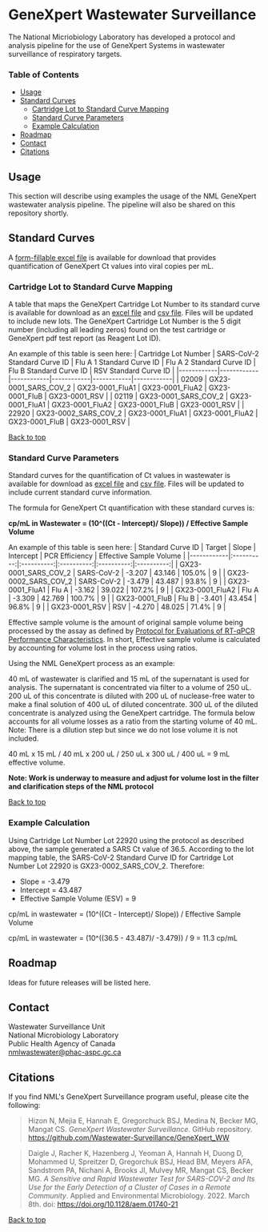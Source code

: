 # GeneXpert Wastewater Surveillance

The National Micriobiology Laboratory has developed a protocol and analysis pipeline for the use of GeneXpert Systems in wastewater surveillance of respiratory targets.

### Table of Contents

-   [Usage](#usage)
-   [Standard Curves](#standard-curves)
    -   [Cartridge Lot to Standard Curve Mapping](#cartridge-lot-to-standard-curve-mapping)
    -   [Standard Curve Parameters](#standard-curve-parameters)
    -   [Example Calculation](#example-calculation)
-   [Roadmap](#roadmap)
-   [Contact](#contact)
-   [Citations](#citations)

## Usage

This section will describe using examples the usage of the NML GeneXpert wastewater analysis pipeline. The pipeline will also be shared on this repository shortly.

## Standard Curves

A [form-fillable excel file](GXWW_conversion_2023_12_21.xlsx) is available for download that provides quantification of GeneXpert Ct values into viral copies per mL.

### Cartridge Lot to Standard Curve Mapping

A table that maps the GeneXpert Cartridge Lot Number to its standard curve is available for download as an [excel file](gx_lotmapping/std_curve_params.xlsx) and [csv file](gx_lotmapping/std_curve_params.csv). Files will be updated to include new lots. The GeneXpert Cartridge Lot Number is the 5 digit number (including all leading zeros) found on the test cartridge or GeneXpert pdf test report (as Reagent Lot ID).

An example of this table is seen here:
| Cartridge Lot Number | SARS-CoV-2 Standard Curve ID | Flu A 1 Standard Curve ID | Flu A 2 Standard Curve ID | Flu B Standard Curve ID | RSV Standard Curve ID |
|------------|------------|------------|------------|------------|------------|
| 02009                | GX23-0001_SARS_COV_2         | GX23-0001_FluA1           | GX23-0001_FluA2           | GX23-0001_FluB          | GX23-0001_RSV         |
| 02119                | GX23-0001_SARS_COV_2         | GX23-0001_FluA1           | GX23-0001_FluA2           | GX23-0001_FluB          | GX23-0001_RSV         |
| 22920                | GX23-0002_SARS_COV_2         | GX23-0001_FluA1           | GX23-0001_FluA2           | GX23-0001_FluB          | GX23-0001_RSV         |

[Back to top](#genexpert-wastewater-surveillance)

### Standard Curve Parameters

Standard curves for the quantification of Ct values in wastewater is available for download as [excel file](gx_stdcurves/lot_std_curve.xlsx) and [csv file](gx_stdcurves/lot_std_curve.csv). Files will be updated to include current standard curve information.

The formula for GeneXpert Ct quantification with these standard curves is:

**cp/mL in Wastewater = (10^((Ct - Intercept)/ Slope)) / Effective Sample Volume**

An example of this table is seen here:
| Standard Curve ID    |   Target   | Slope  | Intercept | PCR Efficiency | Effective Sample Volume |
|------------|:----------:|:----------:|:----------:|:----------:|:----------:|
| GX23-0001_SARS_COV_2 | SARS-CoV-2 | -3.207 |  43.146   |     105.0%     |            9            |
| GX23-0002_SARS_COV_2 | SARS-CoV-2 | -3.479 |  43.487   |     93.8%      |            9            |
| GX23-0001_FluA1      |   Flu A    | -3.162 |  39.022   |     107.2%     |            9            |
| GX23-0001_FluA2      |   Flu A    | -3.309 |  42.769   |     100.7%     |            9            |
| GX23-0001_FluB       |   Flu B    | -3.401 |  43.454   |     96.8%      |            9            |
| GX23-0001_RSV        |    RSV     | -4.270 |  48.025   |     71.4%      |            9            |

Effective sample volume is the amount of original sample volume being processed by the assay as defined by [Protocol for Evaluations of RT-qPCR Performance Characteristics](https://files.ontario.ca/mecp-protocol-for-analyzing-wastewater-samples-en-2022-03-23.pdf). In short, Effective sample volume is calculated by accounting for volume lost in the process using ratios.

Using the NML GeneXpert process as an example:

40 mL of wastewater is clarified and 15 mL of the supernatant is used for analysis. The supernatant is concentrated via filter to a volume of 250 uL. 200 uL of this concentrate is diluted with 200 uL of nuclease-free water to make a final solution of 400 uL of diluted concentrate. 300 uL of the diluted concentrate is analyzed using the GeneXpert cartridge. The formula below accounts for all volume losses as a ratio from the starting volume of 40 mL. Note: There is a dilution step but since we do not lose volume it is not included.

40 mL x 15 mL / 40 mL x 200 uL / 250 uL x 300 uL / 400 uL = 9 mL effective volume.

**Note: Work is underway to measure and adjust for volume lost in the filter and clarification steps of the NML protocol**

[Back to top](#genexpert-wastewater-surveillance)

### Example Calculation

Using Cartridge Lot Number Lot 22920 using the protocol as described above, the sample generated a SARS Ct value of 36.5. According to the lot mapping table, the SARS-CoV-2 Standard Curve ID for Cartridge Lot Number Lot 22920 is GX23-0002_SARS_COV_2. Therefore:

- Slope = -3.479
- Intercept = 43.487
- Effective Sample Volume (ESV) = 9

cp/mL in wastewater = (10^((Ct - Intercept)/ Slope)) / Effective Sample Volume

cp/mL in wastewater = (10^((36.5 - 43.487)/ -3.479)) / 9 = 11.3 cp/mL

## Roadmap

Ideas for future releases will be listed here.

## Contact

Wastewater Surveillance Unit  
National Microbiology Laboratory  
Public Health Agency of Canada  
[nmlwastewater@phac-aspc.gc.ca](mailto:nmlwastewater@phac-aspc.gc.ca)

## Citations

If you find NML's GeneXpert Surveillance program useful, please cite the following:

> Hizon N, Mejia E, Hannah E, Gregorchuck BSJ, Medina N, Becker MG, Mangat CS. *GeneXpert Wastewater Surveillance*. GitHub repository. <https://github.com/Wastewater-Surveillance/GeneXpert_WW>

> Daigle J, Racher K, Hazenberg J, Yeoman A, Hannah H, Duong D, Mohammed U, Spreitzer D, Gregorchuk BSJ, Head BM, Meyers AFA, Sandstrom PA, Nichani A, Brooks JI, Mulvey MR, Mangat CS, Becker MG. *A Sensitive and Rapid Wastewater Test for SARS-COV-2 and Its Use for the Early Detection of a Cluster of Cases in a Remote Community*. Applied and Environmental Microbiology. 2022. March 8th. doi: <https://doi.org/10.1128/aem.01740-21>

[Back to top](#genexpert-wastewater-surveillance)
